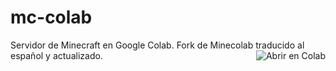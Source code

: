 <h1>mc-colab</h1>
<p>Servidor de Minecraft en Google Colab. Fork de Minecolab traducido al español y actualizado. <a href="https://colab.research.google.com/github/ramide1/mc-colab/blob/master/Minecraft-Server.ipynb" target="_parent"><img align="right" src="https://colab.research.google.com/assets/colab-badge.svg" alt="Abrir en Colab"></a></p>
